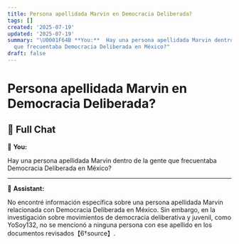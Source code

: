 ```yaml
---
title: Persona apellidada Marvin en Democracia Deliberada?
tags: []
created: '2025-07-19'
updated: '2025-07-19'
summary: "\U0001F64B **You:**  Hay una persona apellidada Marvin dentro de la gente
  que frecuentaba Democracia Deliberada en México?"
draft: false
---
```


# Persona apellidada Marvin en Democracia Deliberada?

## 🧠 Full Chat

🙋 **You:**

Hay una persona apellidada Marvin dentro de la gente que frecuentaba Democracia Deliberada en México?

---

🤖 **Assistant:**

No encontré información específica sobre una persona apellidada Marvin relacionada con Democracia Deliberada en México. Sin embargo, en la investigación sobre movimientos de democracia deliberativa y juvenil, como YoSoy132, no se mencionó a ninguna persona con ese apellido en los documentos revisados【6†source】.